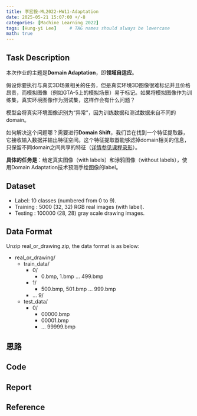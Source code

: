 ```yaml
---
title: 李宏毅-ML2022-HW11-Adaptation
date: 2025-05-21 15:07:00 +/-8
categories: [Machine Learning 2022]
tags: [Hung-yi Lee]     # TAG names should always be lowercase
math: true
---
```


## Task Description

本次作业的主题是**Domain Adaptation**，即**领域自适应**。

假设你要执行与真实3D场景相关的任务，但是真实环境3D图像很难标记并且价格昂贵，而模拟图像（例如GTA-5上的模拟场景）易于标记。如果将模拟图像作为训练集，真实环境图像作为测试集，这样作会有什么问题？

模型会将真实环境图像识别为“异常”，因为训练数据和测试数据来自不同的domain。

如何解决这个问题哪？需要进行**Domain Shift**，我们旨在找到一个特征提取器，它接收输入数据并输出特征空间。这个特征提取器能够滤掉domain相关的信息，只保留不同domain之间共享的特征（[详情参见课程录影](https://youtu.be/Mnk_oUrgppM)）。

**具体的任务是**：给定真实图像（with labels）和涂鸦图像（without labels），使用Domain Adaptation技术预测手绘图像的label。

## Dataset

- Label: 10 classes (numbered from 0 to 9). 
- Training : 5000 (32, 32) RGB real images (with label). 
- Testing : 100000 (28, 28) gray scale drawing images.

## Data Format

Unzip real_or_drawing.zip, the data format is as below: 

- real_or_drawing/ 
  - train_data/ 
    - 0/ 
      - 0.bmp, 1.bmp … 499.bmp 
    - 1/ 
      - 500.bmp, 501.bmp … 999.bmp 
    - … 9/ 
  - test_data/
    - 0/ 
      - 00000.bmp
      - 00001.bmp 
      - … 99999.bmp

## 思路





## Code



## Report



## Reference

